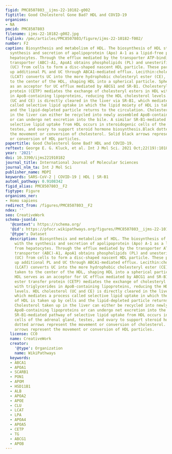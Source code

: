 ```yaml
---
figid: PMC8507803__ijms-22-10182-g002
figtitle: Good Cholesterol Gone Bad? HDL and COVID-19
organisms:
- NA
pmcid: PMC8507803
filename: ijms-22-10182-g002.jpg
figlink: /pmc/articles/PMC8507803/figure/ijms-22-10182-f002/
number: F2
caption: Biosynthesis and metabolism of HDL. The biosynthesis of HDL starts with the
  synthesis and secretion of apolipoprotein (Apo) A-1 as a lipid-free protein from
  hepatocytes. Through the efflux mediated by the transporter ATP-binding cassette
  transporter (ABC)-A1, ApoA1 obtains phospholipids (PL) and unesterified cholesterol
  (UC) from cells to form a disc-shaped nascent HDL particle. These particles take
  up additional PL and UC through ABCA1-mediated efflux. Lecithin:cholesterol acyltransferase
  (LCAT) converts UC into the more hydrophobic cholesteryl ester (CE), which is taken
  to the center of the HDL, shaping HDL into a spherical particle. Spherical HDL serves
  as an acceptor for UC efflux mediated by ABCG1 and SR-B1. Cholesteryl ester transfer
  protein (CETP) mediates the exchange of cholesteryl esters in HDL with triglycerides
  in ApoB-containing lipoproteins, reducing the HDL cholesterol levels. HDL cholesterol
  (UC and CE) is directly cleared in the liver via SR-B1, which mediates a process
  called selective lipid uptake in which the lipid moiety of HDL is taken up by cells
  and the lipid-depleted particle returns to the circulation. Cholesterol taken up
  in the liver can either be recycled into newly assembled ApoB-containing lipoproteins
  or can undergo net excretion into the bile. A similar SR-B1-mediated pathway of
  selective lipid uptake from HDL occurs in steroidogenic cells of the adrenal gland,
  testes, and ovary to support steroid hormone biosynthesis.Black dotted arrows represent
  the movement or conversion of cholesterol. Solid black arrows represent the movement
  or conversion of HDL particles.
papertitle: Good Cholesterol Gone Bad? HDL and COVID-19.
reftext: George E. G. Kluck, et al. Int J Mol Sci. 2021 Oct;22(19):10182.
year: '2021'
doi: 10.3390/ijms221910182
journal_title: International Journal of Molecular Sciences
journal_nlm_ta: Int J Mol Sci
publisher_name: MDPI
keywords: SARS-CoV-2 | COVID-19 | HDL | SR-B1
automl_pathway: 0.9108342
figid_alias: PMC8507803__F2
figtype: Figure
organisms_ner:
- Homo sapiens
redirect_from: /figures/PMC8507803__F2
ndex: ''
seo: CreativeWork
schema-jsonld:
  '@context': https://schema.org/
  '@id': https://pfocr.wikipathways.org/figures/PMC8507803__ijms-22-10182-g002.html
  '@type': Dataset
  description: Biosynthesis and metabolism of HDL. The biosynthesis of HDL starts
    with the synthesis and secretion of apolipoprotein (Apo) A-1 as a lipid-free protein
    from hepatocytes. Through the efflux mediated by the transporter ATP-binding cassette
    transporter (ABC)-A1, ApoA1 obtains phospholipids (PL) and unesterified cholesterol
    (UC) from cells to form a disc-shaped nascent HDL particle. These particles take
    up additional PL and UC through ABCA1-mediated efflux. Lecithin:cholesterol acyltransferase
    (LCAT) converts UC into the more hydrophobic cholesteryl ester (CE), which is
    taken to the center of the HDL, shaping HDL into a spherical particle. Spherical
    HDL serves as an acceptor for UC efflux mediated by ABCG1 and SR-B1. Cholesteryl
    ester transfer protein (CETP) mediates the exchange of cholesteryl esters in HDL
    with triglycerides in ApoB-containing lipoproteins, reducing the HDL cholesterol
    levels. HDL cholesterol (UC and CE) is directly cleared in the liver via SR-B1,
    which mediates a process called selective lipid uptake in which the lipid moiety
    of HDL is taken up by cells and the lipid-depleted particle returns to the circulation.
    Cholesterol taken up in the liver can either be recycled into newly assembled
    ApoB-containing lipoproteins or can undergo net excretion into the bile. A similar
    SR-B1-mediated pathway of selective lipid uptake from HDL occurs in steroidogenic
    cells of the adrenal gland, testes, and ovary to support steroid hormone biosynthesis.Black
    dotted arrows represent the movement or conversion of cholesterol. Solid black
    arrows represent the movement or conversion of HDL particles.
  license: CC0
  name: CreativeWork
  creator:
    '@type': Organization
    name: WikiPathways
  keywords:
  - ABCA1
  - APOA1
  - SCARB1
  - PON1
  - APOM
  - HSD11B1
  - ALB
  - APOA2
  - APOE
  - CLU
  - LCAT
  - LPA
  - APOA4
  - APOA5
  - CETP
  - TG
  - ABCG1
  - APOB
---
```

